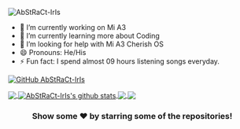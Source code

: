 

<p align="left"> <img src="https://komarev.com/ghpvc/?username=AbStRaCt-IrIs&label=Views&color=blue&style=plastic" alt="AbStRaCt-IrIs" /> </p>



- 🔭 I’m currently working on Mi A3
- 🌱 I’m currently learning more about Coding
- 🤔 I’m looking for help with Mi A3 Cherish OS
- 😄 Pronouns: He/His
- ⚡ Fun fact: I spend almost 09 hours listening songs everyday.

[![GitHub AbStRaCt-IrIs](https://img.shields.io/github/followers/AbStRaCt-IrIs?label=follow&style=social)](https://github.com/AbStRaCt-IrIs)



<a href="https://github.com/AbStRaCt-IrIs">
  <img align="center" src="https://github-readme-stats.vercel.app/api/top-langs/?username=AbStRaCt-IrIs&theme=chartreuse-dark&hide_langs_below=1" />
</a>
<a href="https://github.com/AbStRaCt-IrIs">
 <img align="center" src="https://github-readme-stats.vercel.app/api?username=AbStRaCt-IrIs&show_icons=true&theme=chartreuse-dark&line_height=27" alt="AbStRaCt-IrIs's github stats"/>
</a>
<a href="https://github.com/AbStRaCt-IrIs/device_xiaomi_laurel_sprout">
  <img align="center" src="https://github-readme-stats.vercel.app/api/pin/?username=AbStRaCt-IrIs&repo=device_xiaomi_laurel_sprout&theme=highcontrast" />

</a>
<a href="https://github.com/AbStRaCt-IrIs/vendor_xiaomi_laurel_sprout">
 <img align="center" src="https://github-readme-stats.vercel.app/api/pin/?username=AbStRaCt-IrIs&repo=vendor_xiaomi_laurel_sprout&theme=highcontrast" />
</a>

<div align="center">

### Show some ❤️ by starring some of the repositories!

</div>
